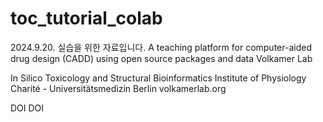 # toc_tutorial_colab
2024.9.20.
실습을 위한 자료입니다.
A teaching platform for computer-aided drug design (CADD) using open source packages and data
Volkamer Lab

In Silico Toxicology and Structural Bioinformatics
Institute of Physiology
Charité - Universitätsmedizin Berlin
volkamerlab.org

DOI DOI
